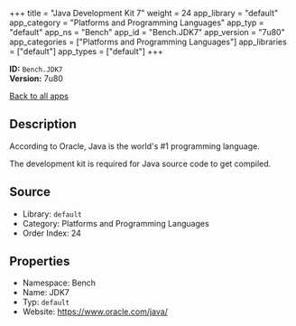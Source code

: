 ﻿+++
title = "Java Development Kit 7"
weight = 24
app_library = "default"
app_category = "Platforms and Programming Languages"
app_typ = "default"
app_ns = "Bench"
app_id = "Bench.JDK7"
app_version = "7u80"
app_categories = ["Platforms and Programming Languages"]
app_libraries = ["default"]
app_types = ["default"]
+++

**ID:** `Bench.JDK7`  
**Version:** 7u80  
<!--more-->

[Back to all apps](/apps/)

## Description
According to Oracle, Java is the world's #1 programming language.

The development kit is required for Java source code to get compiled.

## Source

* Library: `default`
* Category: Platforms and Programming Languages
* Order Index: 24

## Properties

* Namespace: Bench
* Name: JDK7
* Typ: `default`
* Website: <https://www.oracle.com/java/>

